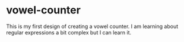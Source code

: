 # vowel-counter
This is my first design of creating a vowel counter. I am learning about regular expressions a bit complex but I can learn it.
